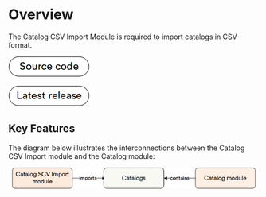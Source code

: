 # Overview

The Catalog CSV Import Module is required to import catalogs in CSV format. 

[![Source code](media/source_code.png)](https://github.com/VirtoCommerce/vc-module-catalog-csv-import)

[![Latest release](media/latest_release.png)](https://github.com/VirtoCommerce/vc-module-catalog-csv-import/releases)

## Key Features

The diagram below illustrates the interconnections between the Catalog CSV Import module and the Catalog module:

![Key entities](media/key-entities.png)
